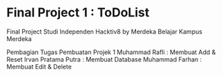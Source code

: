 # Final Project 1 : ToDoList

Final Project Studi Independen Hacktiv8 by Merdeka Belajar Kampus Merdeka

Pembagian Tugas Pembuatan Projek 1
Muhammad Rafli      : Membuat Add & Reset
Irvan Pratama Putra : Membuat Database
Muhammad Farhan     : Membuat Edit & Delete
